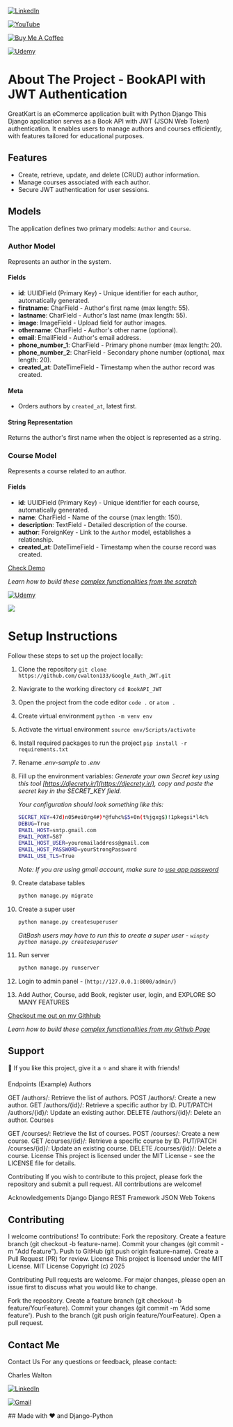 <p align="left">
  <a href="https://www.linkedin.com/in/cwalton1335" target="_blank"><img alt="LinkedIn" title="LinkedIn" src="https://img.shields.io/badge/LinkedIn-0077B5?style=for-the-badge&logo=linkedin&logoColor=white"/></a>

<a href="https://www.youtube.com/channel/UCYesptHRU1QZ2pHZkAqdQTw/videos" target="_blank"><img alt="YouTube" title="YouTube" src="https://img.shields.io/badge/YouTube-FF0000?style=for-the-badge&logo=youtube&logoColor=white"/></a>

<a href="https://www.buymeacoffee.com/calton1335" target="_blank"><img src="https://img.shields.io/badge/Buy_Me_A_Coffee-FFDD00?style=for-the-badge&logo=buy-me-a-coffee&logoColor=black" alt="Buy Me A Coffee"></a>

<a href="https://www.udemy.com/course/#" target="_blank"><img src="https://img.shields.io/badge/Udemy-EC5252?style=for-the-badge&logo=Udemy&logoColor=white" alt="Udemy"></a>

</p>

# About The Project - BookAPI with JWT Authentication

GreatKart is an eCommerce application built with Python Django This Django application serves as a Book API with JWT (JSON Web Token) authentication. It enables users to manage authors and courses efficiently, with features tailored for educational purposes.

## Features

- Create, retrieve, update, and delete (CRUD) author information.
- Manage courses associated with each author.
- Secure JWT authentication for user sessions.

## Models

The application defines two primary models: `Author` and `Course`.

### Author Model

Represents an author in the system.

#### Fields

- **id**: UUIDField (Primary Key) - Unique identifier for each author, automatically generated.
- **firstname**: CharField - Author's first name (max length: 55).
- **lastname**: CharField - Author's last name (max length: 55).
- **image**: ImageField - Upload field for author images.
- **othername**: CharField - Author's other name (optional).
- **email**: EmailField - Author's email address.
- **phone_number_1**: CharField - Primary phone number (max length: 20).
- **phone_number_2**: CharField - Secondary phone number (optional, max length: 20).
- **created_at**: DateTimeField - Timestamp when the author record was created.

#### Meta

- Orders authors by `created_at`, latest first.

#### String Representation

Returns the author's first name when the object is represented as a string.

### Course Model

Represents a course related to an author.

#### Fields

- **id**: UUIDField (Primary Key) - Unique identifier for each course, automatically generated.
- **name**: CharField - Name of the course (max length: 150).
- **description**: TextField - Detailed description of the course.
- **author**: ForeignKey - Link to the `Author` model, establishes a relationship.
- **created_at**: DateTimeField - Timestamp when the course record was created.

[Check Demo](http://djangogreatkart.com/)

_Learn how to build these [complex functionalities from the scratch](https://www.udemy.com/course/django-ecommerce-project-based-course-python-django-web-development/?referralCode=BAD74EA99BCC2E331D13)_

<p align="left">
  <a href="https://www.udemy.com/course/django-ecommerce-project-based-course-python-django-web-development/?referralCode=BAD74EA99BCC2E331D13" target="_blank"><img src="https://img.shields.io/badge/Udemy-5624D0?style=for-the-badge&logo=Udemy&logoColor=white" alt="Udemy"></a>
</p>

<img src="https://github.com/dev-rathankumar/greatkart-pre-deploy/blob/main/media/greatkart-screenshot.jpg">

# Setup Instructions

Follow these steps to set up the project locally:

1. Clone the repository `git clone https://github.com/cwalton133/Google_Auth_JWT.git`
2. Navigrate to the working directory `cd BookAPI_JWT`
3. Open the project from the code editor `code .` or `atom .`
4. Create virtual environment `python -m venv env`
5. Activate the virtual environment `source env/Scripts/activate`
6. Install required packages to run the project `pip install -r requirements.txt`
7. Rename _.env-sample_ to _.env_
8. Fill up the environment variables:
   _Generate your own Secret key using this tool [https://djecrety.ir/](https://djecrety.ir/), copy and paste the secret key in the SECRET_KEY field._

   _Your configuration should look something like this:_

   ```sh
   SECRET_KEY=47d)n05#ei0rg4#)*@fuhc%$5+0n(t%jgxg$)!1pkegsi*l4c%
   DEBUG=True
   EMAIL_HOST=smtp.gmail.com
   EMAIL_PORT=587
   EMAIL_HOST_USER=youremailaddress@gmail.com
   EMAIL_HOST_PASSWORD=yourStrongPassword
   EMAIL_USE_TLS=True
   ```

   _Note: If you are using gmail account, make sure to [use app password](https://support.google.com/accounts/answer/185833)_

9. Create database tables
   ```sh
   python manage.py migrate
   ```
10. Create a super user
    ```sh
    python manage.py createsuperuser
    ```
    _GitBash users may have to run this to create a super user - `winpty python manage.py createsuperuser`_
11. Run server
    ```sh
    python manage.py runserver
    ```
12. Login to admin panel - (`http://127.0.0.1:8000/admin/`)
13. Add Author, Course, add Book, register user, login, and EXPLORE SO MANY FEATURES

[Checkout me out on my Githhub](https://github.com/cwalton133/)

_Learn how to build these [complex functionalities from my Github Page](https://github.com/cwalton133)_

## Support

💙 If you like this project, give it a ⭐ and share it with friends!

<p align="left">
Endpoints (Example) Authors

GET /authors/: Retrieve the list of authors. POST /authors/: Create a new author. GET /authors/{id}/: Retrieve a specific author by ID. PUT/PATCH /authors/{id}/: Update an existing author. DELETE /authors/{id}/: Delete an author. Courses

GET /courses/: Retrieve the list of courses. POST /courses/: Create a new course. GET /courses/{id}/: Retrieve a specific course by ID. PUT/PATCH /courses/{id}/: Update an existing course. DELETE /courses/{id}/: Delete a course. License This project is licensed under the MIT License - see the LICENSE file for details.

Contributing If you wish to contribute to this project, please fork the repository and submit a pull request. All contributions are welcome!

Acknowledgements Django Django REST Framework JSON Web Tokens

</p>

<p align="left">

## Contributing

I welcome contributions! To contribute:
Fork the repository.
Create a feature branch (git checkout -b feature-name).
Commit your changes (git commit -m "Add feature").
Push to GitHub (git push origin feature-name).
Create a Pull Request (PR) for review.
License This project is licensed under the MIT License. MIT License Copyright (c) 2025

Contributing Pull requests are welcome. For major changes, please open an issue first to discuss what you would like to change.

Fork the repository. Create a feature branch (git checkout -b feature/YourFeature). Commit your changes (git commit -m 'Add some feature'). Push to the branch (git push origin feature/YourFeature). Open a pull request.

</p>

## Contact Me

Contact Us For any questions or feedback, please contact:

<p align="left">Charles Walton</p>

<p align="left">
  <a href="https://www.linkedin.com/in/cwalton1335"><img alt="LinkedIn" title="LinkedIn" src="https://img.shields.io/badge/LinkedIn-0077B5?style=for-the-badge&logo=linkedin&logoColor=white"/></a>

<a href="mailto:cwalton1335@gmail.com"><img alt="Gmail" title="Gmail" src="https://img.shields.io/badge/Gmail-D14836?style=for-the-badge&logo=gmail&logoColor=white"/></a>

</p>
##
Made with ❤️ and Django-Python
